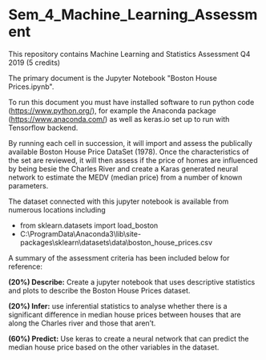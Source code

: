 # Sem_4_Machine_Learning_Assessment 

This repository contains Machine Learning and Statistics Assessment Q4 2019 (5 credits)

The primary document is the Jupyter Notebook "Boston House Prices.ipynb".

To run this document you must have installed software to run python code (https://www.python.org/), for example the Anaconda package (https://www.anaconda.com/) as well as keras.io set up to run with Tensorflow backend.

By running each cell in succession, it will import and assess the publically available Boston House Price DataSet (1978). Once the characteristics of the set are reviewed, it will then assess if the price of homes are influenced by being besie the Charles River and create a Karas generated neural network to estimate the MEDV (median price) from a number of known parameters.  

The dataset connected with this jupyter notebook is available from numerous locations including 
- from sklearn.datasets import load_boston 
- C:\\ProgramData\\Anaconda3\\lib\\site-packages\\sklearn\\datasets\\data\\boston_house_prices.csv


A summary of the assessment criteria has been included below for reference:

**(20%) Describe:** Create a jupyter notebook that uses descriptive statistics and
plots to describe the Boston House Prices dataset.


**(20%) Infer:** use inferential statistics to analyse whether there is a significant difference 
in median house prices between houses that are along the Charles river and those that aren’t. 

**(60%) Predict:** Use keras to create a neural network that can predict the median house price 
based on the other variables in the dataset.
